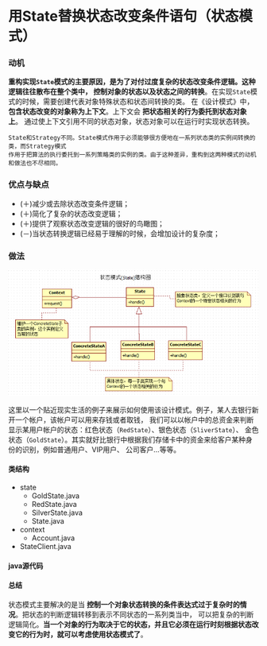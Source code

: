 用State替换状态改变条件语句（状态模式）
========================================================================

### 动机
**重构实现`State`模式的主要原因，是为了对付过度复杂的状态改变条件逻辑。这种逻辑往往散布在整个类中，
控制对象的状态以及状态之间的转换**。在实现`State`模式的时候，需要创建代表对象特殊状态和状态间转换的类。
在《设计模式》中，**包含状态改变的对象称为上下文**。上下文会 **把状态相关的行为委托到状态对象上**。
通过使上下文引用不同的状态对象，状态对象可以在运行时实现状态转换。 
```
State和Strategy不同。State模式作用于必须能够很方便地在一系列状态类的实例间转换的类，而Strategy模式
作用于把算法的执行委托到一系列策略类的实例的类。由于这种差异，重构到这两种模式的动机和做法也不尽相同。
```

### 优点与缺点
+ (＋)减少或去除状态改变条件逻辑；
+ (＋)简化了复杂的状态改变逻辑；
+ (＋)提供了观察状态改变逻辑的很好的鸟瞰图；
+ (－)当状态转换逻辑已经易于理解的时候，会增加设计的复杂度；

### 做法

![状态模式](img/state.png)

这里以一个贴近现实生活的例子来展示如何使用该设计模式。例子，某人去银行新开一个帐户，该帐户可以用来存钱或者取钱，
我们可以以帐户中的总资金来判断显示某用户帐户的状态：红色状态（`RedState`）、银色状态（`SliverState`）、
金色状态（`GoldState`）。其实就好比银行中根据我们存储卡中的资金来给客户某种身份的识别，例如普通用户、VIP用户、
公司客户...等等。

#### 类结构
+ state
    + GoldState.java
    + RedState.java
    + SilverState.java
    + State.java
+ context
    + Account.java
+ StateClient.java

#### java源代码


#### 总结
状态模式主要解决的是当 **控制一个对象状态转换的条件表达式过于复杂时的情况**。把状态的判断逻辑转移到表示不同状态的一系列类当中，
可以把复杂的判断逻辑简化。**当一个对象的行为取决于它的状态，并且它必须在运行时刻根据状态改变它的行为时，就可以考虑使用状态模式了**。

